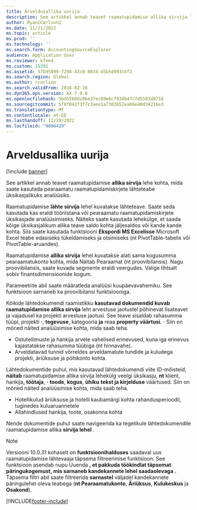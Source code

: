 ```yaml
---
title: Arveldusallika uurija
description: See artikkel annab teavet raamatupidamise allika sirvija lehe kohta, mida saate kasutada pearaamatu raamatupidamiskirjete lähteteabe üksikasjalikuks analüüsiks.
author: RyanCCarlson2
ms.date: 11/21/2022
ms.topic: article
ms.prod: ''
ms.technology: ''
ms.search.form: AccountingSourceExplorer
audience: Application User
ms.reviewer: kfend
ms.custom: 15391
ms.assetid: 57b95899-7298-43c0-8034-45b5d993cbf2
ms.search.region: Global
ms.author: rcarlson
ms.search.validFrom: 2016-02-28
ms.dyn365.ops.version: AX 7.0.0
ms.openlocfilehash: 5bd5580dc0be37ec89e6c7934b47c7d5593d8716
ms.sourcegitcommit: 5f8f042f3f7c3aee1a7303652ea66e40d34216e3
ms.translationtype: MT
ms.contentlocale: et-EE
ms.lasthandoff: 11/29/2022
ms.locfileid: "9806429"
---
```

# <a name="accounting-source-explorer"></a>Arveldusallika uurija

[!include [banner](../includes/banner.md)]

See artikkel annab teavet raamatupidamise **allika sirvija** lehe kohta, mida saate kasutada pearaamatu raamatupidamiskirjete lähteteabe üksikasjalikuks analüüsiks.

Raamatupidamise **lähte sirvija** lehel kuvatakse lähteteave. Saate seda kasutada kas eraldi tööriistana või pearaamatu raamatupidamiskirjete üksikasjade analüüsimiseks. Näiteks saate kasutada lehekülge, et saada kõige üksikasjalikum allika teave saldo kohta jäljesaldos või kande kande kohta. Siis saate kasutada funktsiooni **Ekspordi MS Excelisse**  Microsoft Excel  teabe edasiseks tükeldamiseks ja otsimiseks (nt PivotTable-tabelis või PivotTable-aruandes).

Raamatupidamise **allika sirvija** lehel kuvatakse alati sama kogusumma pearaamatukonto kohta, mida Näitab Pearaamat (nt proovibilansis). Nagu proovibilansis, saate kuvada segmente eraldi veergudes. Valige lihtsalt sobiv finantsdimensioonide kogum. 

Parameetrite abil saate määratleda analüüsi kuupäevavahemiku. See funktsioon sarnaneb ka proovibilansi funktsiooniga.

Kõikide lähtedokumendi raamistikku **kasutavad dokumendid kuvab raamatupidamise allika sirvija** leht arvestuse jaotustel põhinevat lisateavet ja vajadusel ka projekti arvestuse jaotusi. See teave sisaldab rahasumma tüüpi, projekti **·**, **tegevuse**, kategooria **ja** reaa **property väärtusi**. **·**  Siin on mõned näited analüüsimise kohta, mida saab teha.

- Ostutellimuste ja hankija arvete vahelised erinevused, kuna iga erinevus kajastatakse rahasumma tüübiga (nt hinnavahe).
- Arveldatavad tunnid võrreldes arveldamatute tundide ja kuludega projekti, äriüksuse ja põhikonto kohta.

Lähtedokumentide puhul, mis kasutavad lähtedokumendi viite ID-mõisteid, **näitab** raamatupidamise allika sirvija lehekülg veelgi üksikasju, **nt** klient, hankija, **töötaja**, **·** **toode**, **kogus**, **ühiku** **tekst ja kirjelduse** väärtused. Siin on mõned näited analüüsimise kohta, mida saab teha.

- Hotellikulud äriüksuse ja hotelli kaubamärgi kohta rahandusperioodil, tuginedes kuluaruannetele
- Allahindlused hankija, toote, osakonna kohta

Nende dokumentide puhul saate navigeerida ka tegelikule lähtedokumendile raamatupidamise allika **sirvija lehel** .

> [!NOTE]
> Versiooni 10.0.31 kohaselt on **funktsioonihalduses** saadaval uus raamatupidamise lähtevaaja täpsema filtreerimise funktsioon. See funktsioon asendab nupu Uuenda **, et pakkuda töökindlat täpsemat päringukogemust, mis sarnaneb kandekannete lehel saadaolevaga**  **.**  Täpsema filtri abil saate filtreerida **sarnastel** väljadel kandekannete päringulehel oleva teabega (**nt Pearaamatukonto**, **Äriüksus**, **Kulukeskus** ja **Osakond**). 

[!INCLUDE[footer-include](../../includes/footer-banner.md)]
